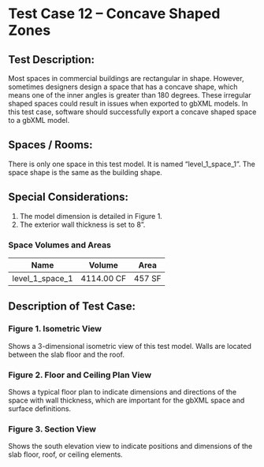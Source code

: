 # Test Case 12 – Concave Shaped Zones
## Test Description:
Most spaces in commercial buildings are rectangular in shape. However, sometimes designers design a space that has a concave shape, which means one of the inner angles is greater than 180 degrees. These irregular shaped spaces could result in issues when exported to gbXML models. In this test case, software should successfully export a concave shaped space to a gbXML model.
## Spaces / Rooms:
There is only one space in this test model. It is named “level_1_space_1”. The space shape is the same as the building shape.
## Special Considerations:
1.	The model dimension is detailed in Figure 1.
2.	The exterior wall thickness is set to 8”.

### Space Volumes and Areas
| Name            | Volume     | Area   |
|-----------------|------------|--------|
| level_1_space_1 | 4114.00 CF | 457 SF |



## Description of Test Case:
### Figure 1. Isometric View
Shows a 3-dimensional isometric view of this test model. Walls are located between the slab floor and the roof.
### Figure 2. Floor and Ceiling Plan View
Shows a typical floor plan to indicate dimensions and directions of the space with wall thickness, which are important for the gbXML space and surface definitions.  

### Figure 3. Section View
Shows the south elevation view to indicate positions and dimensions of the slab floor, roof, or ceiling elements.
